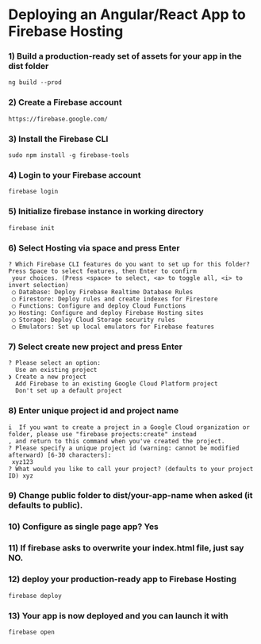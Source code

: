 # Deploying an Angular/React App to Firebase Hosting
### 1) Build a production-ready set of assets for your app in the dist folder
```
ng build --prod
```
### 2) Create a Firebase account
```
https://firebase.google.com/
```
### 3) Install the Firebase CLI
```
sudo npm install -g firebase-tools
```
### 4) Login to your Firebase account
```
firebase login
```
### 5) Initialize firebase instance in working directory
```
firebase init
```
### 6) Select Hosting via space and press Enter
```
? Which Firebase CLI features do you want to set up for this folder? Press Space to select features, then Enter to confirm
 your choices. (Press <space> to select, <a> to toggle all, <i> to invert selection)
 ◯ Database: Deploy Firebase Realtime Database Rules
 ◯ Firestore: Deploy rules and create indexes for Firestore
 ◯ Functions: Configure and deploy Cloud Functions
❯◯ Hosting: Configure and deploy Firebase Hosting sites
 ◯ Storage: Deploy Cloud Storage security rules
 ◯ Emulators: Set up local emulators for Firebase features
```
### 7) Select create new project and press Enter
```
? Please select an option: 
  Use an existing project 
❯ Create a new project 
  Add Firebase to an existing Google Cloud Platform project 
  Don't set up a default project 
```
### 8) Enter unique project id and project name
```
i  If you want to create a project in a Google Cloud organization or folder, please use "firebase projects:create" instead
, and return to this command when you've created the project.
? Please specify a unique project id (warning: cannot be modified afterward) [6-30 characters]:
 xyz123
? What would you like to call your project? (defaults to your project ID) xyz
```
### 9) Change public folder to dist/your-app-name when asked (it defaults to public).
### 10) Configure as single page app? Yes
### 11) If firebase asks to overwrite your index.html file, just say NO.
### 12) deploy your production-ready app to Firebase Hosting
```
firebase deploy
```
### 13) Your app is now deployed and you can launch it with
```
firebase open
```
